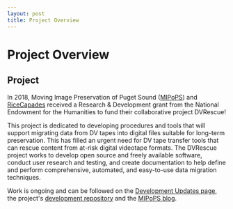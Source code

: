 ```yaml
---
layout: post
title: Project Overview
---
```


# Project Overview

## Project

In 2018, Moving Image Preservation of Puget Sound ([MIPoPS](https://www.mipops.org)) and [RiceCapades](http://dericed.com/) received a Research & Development grant from the National Endowment for the Humanities to fund their collaborative project DVRescue!

This project is dedicated to developing procedures and tools that will support migrating data from DV tapes into digital files suitable for long-term preservation. This has filled an urgent need for DV tape transfer tools that can rescue content from at-risk digital videotape formats. The DVRescue project works to develop open source and freely available software, conduct user research and testing, and create documentation to help define and perform comprehensive, automated, and easy-to-use data migration techniques. 

Work is ongoing and can be followed on the <a href="{{ site.baseurl }}/sections/project_overview.html">Development Updates page</a>, the project's [development repository](https://github.com/mipops/dvrescue) and the [MIPoPS blog](https://mipops.tumblr.com/).
